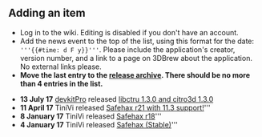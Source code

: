 <noinclude>

## Adding an item

- Log in to the wiki. Editing is disabled if you don't have an account.
- Add the news event to the top of the list, using this format for the
  date: `'''{{#time: d F y}}'''`. Please include the application's
  creator, version number, and a link to a page on 3DBrew about the
  application. No external links please.
- **Move the last entry to the [release
  archive](:Homebrew_Release/Archive "wikilink"). There should be no
  more than 4 entries in the list.**

</noinclude>

- **13 July 17** [devkitPro](http://devkitpro.org) released [libctru
  1.3.0 and citro3d
  1.3.0](https://devkitpro.org/viewtopic.php?f=13&t=8664)
- **11 April 17** TiniVi released [Safehax r21 with 11.3
  support!](https://github.com/TiniVi/safehax/releases)'''
- **8 January 17** TiniVi released [Safehax
  r18](https://github.com/TiniVi/safehax/releases)'''
- **4 January 17** TiniVi released [Safehax
  (Stable)](https://github.com/TiniVi/safehax/releases)'''